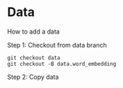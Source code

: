 # Data

How to add a data

Step 1: Checkout from data branch

```
git checkout data
git checkout -B data.word_embedding
```

Step 2: Copy data

